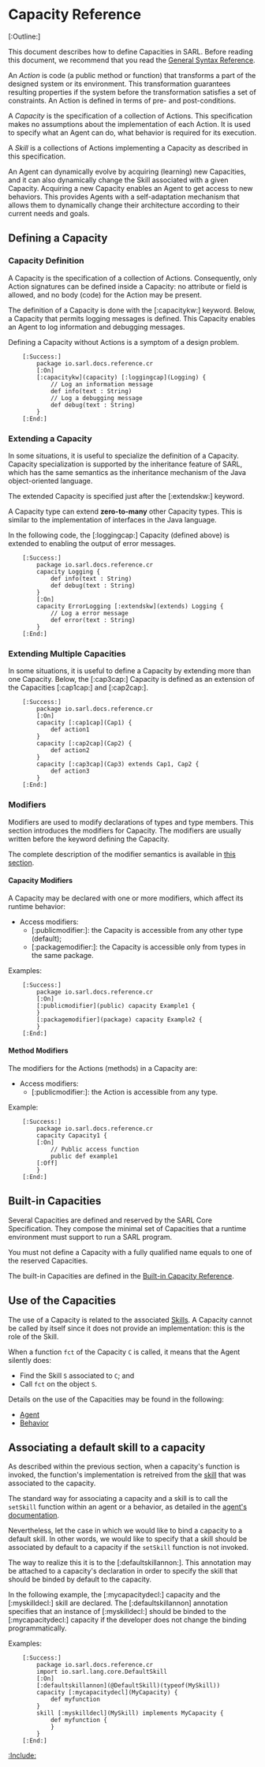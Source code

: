 # Capacity Reference

[:Outline:]

This document describes how to define Capacities in SARL. Before reading this document, we recommend that you read
the [General Syntax Reference](./GeneralSyntax.md).

An *Action* is code (a public method or function) that transforms a part of the designed system or its environment.
This transformation guarantees resulting properties if the system before the transformation satisfies
a set of constraints. An Action is defined in terms of pre- and post-conditions.

A *Capacity* is the specification of a collection of Actions. This specification makes no assumptions about the
implementation of each Action. It is used to specify what an Agent can do, what behavior is required for its execution.

A *Skill* is a collections of Actions implementing a Capacity as described in this specification.

An Agent can dynamically evolve by acquiring (learning) new Capacities, and it can also dynamically change the Skill
associated with a given Capacity. Acquiring a new Capacity enables an Agent to get access to new behaviors.
This provides Agents with a self-adaptation mechanism that allows them to dynamically change their architecture
according to their current needs and goals.

## Defining a Capacity


### Capacity Definition

A Capacity is the specification of a collection of Actions. Consequently, only Action signatures can be defined inside
a Capacity: no attribute or field is allowed, and no body (code) for the Action may be present.

The definition of a Capacity is done with the [:capacitykw:] keyword. Below, a Capacity that permits logging messages
is defined. This Capacity enables an Agent to log information and debugging messages.

<note>Defining a Capacity without Actions is a symptom of a design problem.</note>

		[:Success:]
			package io.sarl.docs.reference.cr
			[:On]
			[:capacitykw](capacity) [:loggingcap](Logging) {
				// Log an information message
				def info(text : String)
				// Log a debugging message
				def debug(text : String)
			}
		[:End:]


### Extending a Capacity

In some situations, it is useful to specialize the definition of a Capacity. Capacity specialization is supported
by the inheritance feature of SARL, which has the same semantics as the inheritance mechanism of the Java
object-oriented language.

The extended Capacity is specified just after the [:extendskw:] keyword.

<veryimportantnote> A Capacity type can extend __zero-to-many__ other Capacity types.
This is similar to the implementation of interfaces in the Java language.</veryimportantnote>

In the following code, the [:loggingcap:] Capacity (defined above) is extended to enabling the output of error messages.

		[:Success:]
			package io.sarl.docs.reference.cr
			capacity Logging {
				def info(text : String)
				def debug(text : String)
			}
			[:On]
			capacity ErrorLogging [:extendskw](extends) Logging {
				// Log a error message
				def error(text : String)
			}
		[:End:]


### Extending Multiple Capacities

In some situations, it is useful to define a Capacity by extending more than one Capacity.
Below, the [:cap3cap:] Capacity is defined as an extension of the Capacities [:cap1cap:] and [:cap2cap:].

		[:Success:]
			package io.sarl.docs.reference.cr
			[:On]
			capacity [:cap1cap](Cap1) {
				def action1
			}
			capacity [:cap2cap](Cap2) {
				def action2
			}
			capacity [:cap3cap](Cap3) extends Cap1, Cap2 {
				def action3
			}
		[:End:]


### Modifiers

Modifiers are used to modify declarations of types and type members. This section introduces the modifiers for Capacity.
The modifiers are usually written before the keyword defining the Capacity.

The complete description of the modifier semantics is available in
[this section](./OOP.md#definition-of-all-the-supported-modifiers).


#### Capacity Modifiers

A Capacity may be declared with one or more modifiers, which affect its runtime behavior:

* Access modifiers:
	* [:publicmodifier:]: the Capacity is accessible from any other type (default);
	* [:packagemodifier:]: the Capacity is accessible only from types in the same package.

Examples:

		[:Success:]
			package io.sarl.docs.reference.cr
			[:On]
			[:publicmodifier](public) capacity Example1 {
			}
			[:packagemodifier](package) capacity Example2 {
			}
		[:End:]


#### Method Modifiers

The modifiers for the Actions (methods) in a Capacity are:

* Access modifiers:
	* [:publicmodifier:]: the Action is accessible from any type.

Example:

		[:Success:]
			package io.sarl.docs.reference.cr
			capacity Capacity1 {
			[:On]
				// Public access function
				public def example1
			[:Off]
			}
		[:End:]


## Built-in Capacities

Several Capacities are defined and reserved by the SARL Core Specification.
They compose the minimal set of Capacities that a runtime environment must support to run a SARL program.

<veryimportantnote> You must not define a Capacity with a fully qualified name equals to one
of the reserved Capacities.</veryimportantnote>

The built-in Capacities are defined in the [Built-in Capacity Reference](./BIC.md).


## Use of the Capacities

The use of a Capacity is related to the associated [Skills](./Skill.md).
A Capacity cannot be called by itself since it does not provide an implementation: this is the role of the Skill.

When a function `fct` of the Capacity `C` is called, it means that the Agent silently does:

* Find the Skill `S` associated to `C`; and
* Call `fct` on the object `S`.

Details on the use of the Capacities may be found in the following:

* [Agent](./Agent.md)
* [Behavior](./Behavior.md)

## Associating a default skill to a capacity

As described within the previous section, when a capacity's function is invoked, the function's implementation is retreived from
the [skill](./Skill.md) that was associated to the capacity.

The standard way for associating a capacity and a skill is to call the `setSkill` function within an agent or a behavior, as
detailed in the [agent's documentation](./Agent.md).

Nevertheless, let the case in which we would like to bind a capacity to a default skill.
In other words, we would like to specify that a skill should be associated by default to a capacity if the `setSkill` function
is not invoked.

The way to realize this it is to the [:defaultskillannon:].
This annotation may be attached to a capacity's declaration in order to specify the skill that should be binded by default to
the capacity.  

In the following example, the [:mycapacitydecl:] capacity and the [:myskilldecl:] skill are declared.
The [:defaultskillannon] annotation specifies that an instance of [:myskilldecl:] should be binded to the
[:mycapacitydecl:] capacity if the developer does not change the binding programmatically.

Examples:

		[:Success:]
			package io.sarl.docs.reference.cr
			import io.sarl.lang.core.DefaultSkill
			[:On]
			[:defaultskillannon](@DefaultSkill)(typeof(MySkill))
			capacity [:mycapacitydecl](MyCapacity) {
				def myfunction
			}
			skill [:myskilldecl](MySkill) implements MyCapacity {
				def myfunction {
				}
			}
		[:End:]


[:Include:](../legal.inc)
